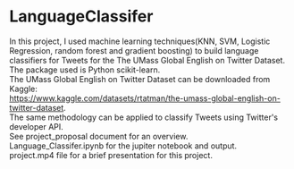 # LanguageClassifer
In this project, I used machine learning techniques(KNN, SVM, Logistic Regression, random forest and gradient boosting) to build language classifiers for Tweets for the The UMass Global English on Twitter Dataset. The package used is Python scikit-learn.  
The UMass Global English on Twitter Dataset can be downloaded from Kaggle:  
https://www.kaggle.com/datasets/rtatman/the-umass-global-english-on-twitter-dataset.  
The same methodology can be applied to classify Tweets using Twitter's developer API.  
See project_proposal document for an overview.  
Language_Classifer.ipynb for the jupiter notebook and output.  
project.mp4 file for a brief presentation for this project.  
